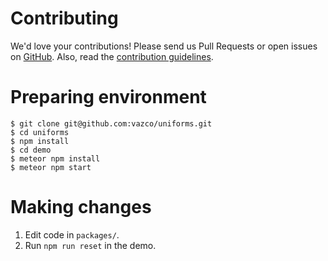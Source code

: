 # Contributing

We'd love your contributions! Please send us Pull Requests or open issues on [GitHub](https://github.com/vazco/uniforms). Also, read the [contribution guidelines](https://github.com/vazco/uniforms/blob/master/.github/CONTRIBUTING.md).

# Preparing environment

```shell
$ git clone git@github.com:vazco/uniforms.git
$ cd uniforms
$ npm install
$ cd demo
$ meteor npm install
$ meteor npm start
```

# Making changes

1. Edit code in `packages/`.
2. Run `npm run reset` in the demo.
